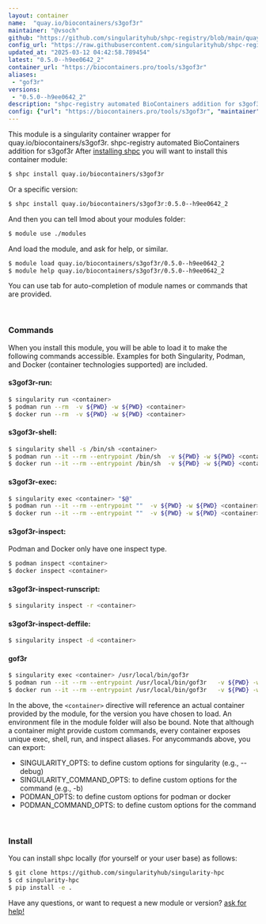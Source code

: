 ```yaml
---
layout: container
name:  "quay.io/biocontainers/s3gof3r"
maintainer: "@vsoch"
github: "https://github.com/singularityhub/shpc-registry/blob/main/quay.io/biocontainers/s3gof3r/container.yaml"
config_url: "https://raw.githubusercontent.com/singularityhub/shpc-registry/main/quay.io/biocontainers/s3gof3r/container.yaml"
updated_at: "2025-03-12 04:42:58.789454"
latest: "0.5.0--h9ee0642_2"
container_url: "https://biocontainers.pro/tools/s3gof3r"
aliases:
 - "gof3r"
versions:
 - "0.5.0--h9ee0642_2"
description: "shpc-registry automated BioContainers addition for s3gof3r"
config: {"url": "https://biocontainers.pro/tools/s3gof3r", "maintainer": "@vsoch", "description": "shpc-registry automated BioContainers addition for s3gof3r", "latest": {"0.5.0--h9ee0642_2": "sha256:6894d1a1f200d6a1f3ddc4aa8e65fc1a9be2e10f825f6d8c943233919834f807"}, "tags": {"0.5.0--h9ee0642_2": "sha256:6894d1a1f200d6a1f3ddc4aa8e65fc1a9be2e10f825f6d8c943233919834f807"}, "docker": "quay.io/biocontainers/s3gof3r", "aliases": {"gof3r": "/usr/local/bin/gof3r"}}
---
```


This module is a singularity container wrapper for quay.io/biocontainers/s3gof3r.
shpc-registry automated BioContainers addition for s3gof3r
After [installing shpc](#install) you will want to install this container module:


```bash
$ shpc install quay.io/biocontainers/s3gof3r
```

Or a specific version:

```bash
$ shpc install quay.io/biocontainers/s3gof3r:0.5.0--h9ee0642_2
```

And then you can tell lmod about your modules folder:

```bash
$ module use ./modules
```

And load the module, and ask for help, or similar.

```bash
$ module load quay.io/biocontainers/s3gof3r/0.5.0--h9ee0642_2
$ module help quay.io/biocontainers/s3gof3r/0.5.0--h9ee0642_2
```

You can use tab for auto-completion of module names or commands that are provided.

<br>

### Commands

When you install this module, you will be able to load it to make the following commands accessible.
Examples for both Singularity, Podman, and Docker (container technologies supported) are included.

#### s3gof3r-run:

```bash
$ singularity run <container>
$ podman run --rm  -v ${PWD} -w ${PWD} <container>
$ docker run --rm  -v ${PWD} -w ${PWD} <container>
```

#### s3gof3r-shell:

```bash
$ singularity shell -s /bin/sh <container>
$ podman run --it --rm --entrypoint /bin/sh  -v ${PWD} -w ${PWD} <container>
$ docker run --it --rm --entrypoint /bin/sh  -v ${PWD} -w ${PWD} <container>
```

#### s3gof3r-exec:

```bash
$ singularity exec <container> "$@"
$ podman run --it --rm --entrypoint ""  -v ${PWD} -w ${PWD} <container> "$@"
$ docker run --it --rm --entrypoint ""  -v ${PWD} -w ${PWD} <container> "$@"
```

#### s3gof3r-inspect:

Podman and Docker only have one inspect type.

```bash
$ podman inspect <container>
$ docker inspect <container>
```

#### s3gof3r-inspect-runscript:

```bash
$ singularity inspect -r <container>
```

#### s3gof3r-inspect-deffile:

```bash
$ singularity inspect -d <container>
```


#### gof3r

```bash
$ singularity exec <container> /usr/local/bin/gof3r
$ podman run --it --rm --entrypoint /usr/local/bin/gof3r   -v ${PWD} -w ${PWD} <container> -c " $@"
$ docker run --it --rm --entrypoint /usr/local/bin/gof3r   -v ${PWD} -w ${PWD} <container> -c " $@"
```



In the above, the `<container>` directive will reference an actual container provided
by the module, for the version you have chosen to load. An environment file in the
module folder will also be bound. Note that although a container
might provide custom commands, every container exposes unique exec, shell, run, and
inspect aliases. For anycommands above, you can export:

 - SINGULARITY_OPTS: to define custom options for singularity (e.g., --debug)
 - SINGULARITY_COMMAND_OPTS: to define custom options for the command (e.g., -b)
 - PODMAN_OPTS: to define custom options for podman or docker
 - PODMAN_COMMAND_OPTS: to define custom options for the command

<br>

### Install

You can install shpc locally (for yourself or your user base) as follows:

```bash
$ git clone https://github.com/singularityhub/singularity-hpc
$ cd singularity-hpc
$ pip install -e .
```

Have any questions, or want to request a new module or version? [ask for help!](https://github.com/singularityhub/singularity-hpc/issues)